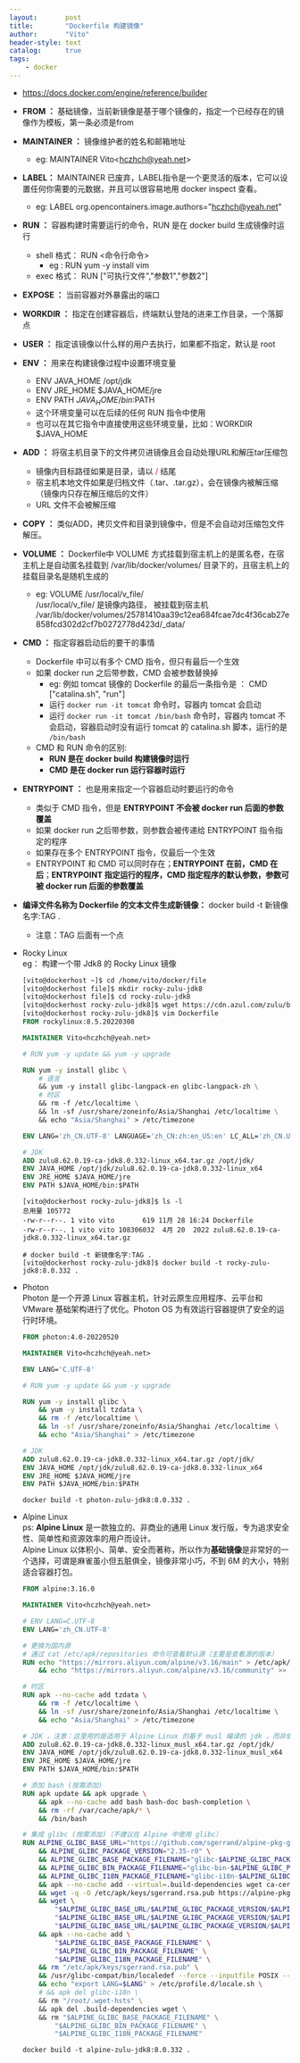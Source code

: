 ```yaml
---
layout:       post
title:        "Dockerfile 构建镜像"
author:       "Vito"
header-style: text
catalog:      true
tags:
    - docker
---
```



* <https://docs.docker.com/engine/reference/builder>  


* **FROM ：**  基础镜像，当前新镜像是基于哪个镜像的，指定一个已经存在的镜像作为模板，第一条必须是from


* **MAINTAINER ：**  镜像维护者的姓名和邮箱地址
  * eg: MAINTAINER Vito\<hczhch@yeah.net\>

* **LABEL：** MAINTAINER 已废弃，LABEL指令是一个更灵活的版本，它可以设置任何你需要的元数据，并且可以很容易地用 docker inspect 查看。
  * eg: LABEL org.opencontainers.image.authors="hczhch@yeah.net"

* **RUN ：** 容器构建时需要运行的命令，RUN 是在 docker build 生成镜像时运行
  + shell 格式： RUN <命令行命令>
    + eg : RUN yum -y install vim
  + exec 格式： RUN ["可执行文件","参数1","参数2"]


* **EXPOSE ：**  当前容器对外暴露出的端口


* **WORKDIR ：** 指定在创建容器后，终端默认登陆的进来工作目录，一个落脚点


* **USER ：** 指定该镜像以什么样的用户去执行，如果都不指定，默认是 root


* **ENV ：** 用来在构建镜像过程中设置环境变量 
  + ENV JAVA_HOME /opt/jdk
  + ENV JRE_HOME $JAVA_HOME/jre
  + ENV PATH $JAVA_HOME/bin:$PATH
  + 这个环境变量可以在后续的任何 RUN 指令中使用
  + 也可以在其它指令中直接使用这些环境变量，比如：WORKDIR $JAVA_HOME


* **ADD ：** 将宿主机目录下的文件拷贝进镜像且会自动处理URL和解压tar压缩包
  + 镜像内目标路径如果是目录，请以 <font color="#FF0000">/</font> 结尾
  + 宿主机本地文件如果是归档文件（.tar、.tar.gz），会在镜像内被解压缩（镜像内只存在解压缩后的文件）
  + URL 文件不会被解压缩


* **COPY ：** 类似ADD，拷贝文件和目录到镜像中，但是不会自动对压缩包文件解压。


* **VOLUME ：** Dockerfile中 VOLUME 方式挂载到宿主机上的是匿名卷，在宿主机上是自动匿名挂载到 /var/lib/docker/volumes/ 目录下的，且宿主机上的挂载目录名是随机生成的
  + eg: VOLUME /usr/local/v_file/  
        /usr/local/v_file/ 是镜像内路径，
        被挂载到宿主机 /var/lib/docker/volumes/25781410aa39c12ea684fcae7dc4f36cab27e858fcd302d2cf7b0272778d423d/_data/


* **CMD ：** 指定容器启动后的要干的事情
  + Dockerfile 中可以有多个 CMD 指令，但只有最后一个生效
  + 如果 docker run 之后带参数，CMD 会被参数替换掉
    + eg: 例如 tomcat 镜像的 Dockerfile 的最后一条指令是 ： CMD ["catalina.sh", "run"]
    + 运行 `docker run -it tomcat` 命令时，容器内 tomcat 会启动
    + 运行 `docker run -it tomcat /bin/bash` 命令时，容器内 tomcat 不会启动，容器启动时没有运行 tomcat 的 catalina.sh 脚本，运行的是 `/bin/bash`
  + CMD 和 RUN 命令的区别: 
    + **RUN 是在 docker build 构建镜像时运行**
    + **CMD 是在 docker run 运行容器时运行**


* **ENTRYPOINT ：** 也是用来指定一个容器启动时要运行的命令
  + 类似于 CMD 指令，但是 **ENTRYPOINT 不会被 docker run 后面的参数覆盖**
  + 如果 docker run 之后带参数，则参数会被传递给 ENTRYPOINT 指令指定的程序
  + 如果存在多个 ENTRYPOINT 指令，仅最后一个生效
  + ENTRYPOINT 和 CMD 可以同时存在；**ENTRYPOINT 在前，CMD 在后**；**ENTRYPOINT 指定运行的程序，CMD 指定程序的默认参数，参数可被 docker run 后面的参数覆盖**


* **编译文件名称为 Dockerfile 的文本文件生成新镜像：** docker build -t 新镜像名字:TAG .
  * 注意：TAG 后面有一个点


* Rocky Linux  
  eg： 构建一个带 Jdk8 的 Rocky Linux 镜像
  ```dockerfile
  [vito@dockerhost ~]$ cd /home/vito/docker/file
  [vito@dockerhost file]$ mkdir rocky-zulu-jdk8
  [vito@dockerhost file]$ cd rocky-zulu-jdk8
  [vito@dockerhost rocky-zulu-jdk8]$ wget https://cdn.azul.com/zulu/bin/zulu8.62.0.19-ca-jdk8.0.332-linux_x64.tar.gz
  [vito@dockerhost rocky-zulu-jdk8]$ vim Dockerfile
  FROM rockylinux:8.5.20220308
  
  MAINTAINER Vito<hczhch@yeah.net>
  
  # RUN yum -y update && yum -y upgrade
  
  RUN yum -y install glibc \
      # 语言
      && yum -y install glibc-langpack-en glibc-langpack-zh \
      # 时区
      && rm -f /etc/localtime \
      && ln -sf /usr/share/zoneinfo/Asia/Shanghai /etc/localtime \
      && echo "Asia/Shanghai" > /etc/timezone
  
  ENV LANG='zh_CN.UTF-8' LANGUAGE='zh_CN:zh:en_US:en' LC_ALL='zh_CN.UTF-8'
  
  # JDK
  ADD zulu8.62.0.19-ca-jdk8.0.332-linux_x64.tar.gz /opt/jdk/
  ENV JAVA_HOME /opt/jdk/zulu8.62.0.19-ca-jdk8.0.332-linux_x64
  ENV JRE_HOME $JAVA_HOME/jre
  ENV PATH $JAVA_HOME/bin:$PATH
  ```
  ```shell
  [vito@dockerhost rocky-zulu-jdk8]$ ls -l
  总用量 105772
  -rw-r--r--. 1 vito vito       619 11月 28 16:24 Dockerfile
  -rw-r--r--. 1 vito vito 108306032  4月 20  2022 zulu8.62.0.19-ca-jdk8.0.332-linux_x64.tar.gz
  
  # docker build -t 新镜像名字:TAG .
  [vito@dockerhost rocky-zulu-jdk8]$ docker build -t rocky-zulu-jdk8:8.0.332 .
  ```


* Photon   
  Photon 是一个开源 Linux 容器主机，针对云原生应用程序、云平台和 VMware 基础架构进行了优化。Photon OS 为有效运行容器提供了安全的运行时环境。
  ```dockerfile
  FROM photon:4.0-20220520
  
  MAINTAINER Vito<hczhch@yeah.net>
  
  ENV LANG='C.UTF-8'
  
  # RUN yum -y update && yum -y upgrade
  
  RUN yum -y install glibc \
      && yum -y install tzdata \
      && rm -f /etc/localtime \
      && ln -sf /usr/share/zoneinfo/Asia/Shanghai /etc/localtime \
      && echo "Asia/Shanghai" > /etc/timezone
  
  # JDK
  ADD zulu8.62.0.19-ca-jdk8.0.332-linux_x64.tar.gz /opt/jdk/
  ENV JAVA_HOME /opt/jdk/zulu8.62.0.19-ca-jdk8.0.332-linux_x64
  ENV JRE_HOME $JAVA_HOME/jre
  ENV PATH $JAVA_HOME/bin:$PATH
  ```
  ```shell
  docker build -t photon-zulu-jdk8:8.0.332 .
  ```


* Alpine Linux  
  ps: **Alpine Linux** 是一款独立的、非商业的通用 Linux 发行版，专为追求安全性、简单性和资源效率的用户而设计。  
  Alpine Linux 以体积小、简单、安全而著称，所以作为**基础镜像**是非常好的一个选择，可谓是麻雀虽小但五脏俱全，镜像非常小巧，不到 6M 的大小，特别适合容器打包。
  ```dockerfile
  FROM alpine:3.16.0
  
  MAINTAINER Vito<hczhch@yeah.net>
  
  # ENV LANG=C.UTF-8
  ENV LANG='zh_CN.UTF-8'
  
  # 更换为国内源
  # 通过 cat /etc/apk/repositories 命令可查看默认源（主要是查看源的版本）
  RUN echo "https://mirrors.aliyun.com/alpine/v3.16/main" > /etc/apk/repositories \
      && echo "https://mirrors.aliyun.com/alpine/v3.16/community" >> /etc/apk/repositories
  
  # 时区
  RUN apk --no-cache add tzdata \
      && rm -f /etc/localtime \
      && ln -sf /usr/share/zoneinfo/Asia/Shanghai /etc/localtime \
      && echo "Asia/Shanghai" > /etc/timezone
  
  # JDK ，注意：这里用的是适用于 Alpine Linux 的基于 musl 编译的 jdk ，而非依赖于 glibc 的 jdk
  ADD zulu8.62.0.19-ca-jdk8.0.332-linux_musl_x64.tar.gz /opt/jdk/
  ENV JAVA_HOME /opt/jdk/zulu8.62.0.19-ca-jdk8.0.332-linux_musl_x64
  ENV JRE_HOME $JAVA_HOME/jre
  ENV PATH $JAVA_HOME/bin:$PATH
  
  # 添加 bash (按需添加)
  RUN apk update && apk upgrade \
      && apk --no-cache add bash bash-doc bash-completion \
      && rm -rf /var/cache/apk/* \
      && /bin/bash
  
  # 集成 glibc (按需添加)（不建议在 Alpine 中使用 glibc）
  RUN ALPINE_GLIBC_BASE_URL="https://github.com/sgerrand/alpine-pkg-glibc/releases/download" \
      && ALPINE_GLIBC_PACKAGE_VERSION="2.35-r0" \
      && ALPINE_GLIBC_BASE_PACKAGE_FILENAME="glibc-$ALPINE_GLIBC_PACKAGE_VERSION.apk" \
      && ALPINE_GLIBC_BIN_PACKAGE_FILENAME="glibc-bin-$ALPINE_GLIBC_PACKAGE_VERSION.apk" \
      && ALPINE_GLIBC_I18N_PACKAGE_FILENAME="glibc-i18n-$ALPINE_GLIBC_PACKAGE_VERSION.apk" \
      && apk --no-cache add --virtual=.build-dependencies wget ca-certificates \
      && wget -q -O /etc/apk/keys/sgerrand.rsa.pub https://alpine-pkgs.sgerrand.com/sgerrand.rsa.pub \
      && wget \
          "$ALPINE_GLIBC_BASE_URL/$ALPINE_GLIBC_PACKAGE_VERSION/$ALPINE_GLIBC_BASE_PACKAGE_FILENAME" \
          "$ALPINE_GLIBC_BASE_URL/$ALPINE_GLIBC_PACKAGE_VERSION/$ALPINE_GLIBC_BIN_PACKAGE_FILENAME" \
          "$ALPINE_GLIBC_BASE_URL/$ALPINE_GLIBC_PACKAGE_VERSION/$ALPINE_GLIBC_I18N_PACKAGE_FILENAME" \
      && apk --no-cache add \
          "$ALPINE_GLIBC_BASE_PACKAGE_FILENAME" \
          "$ALPINE_GLIBC_BIN_PACKAGE_FILENAME" \
          "$ALPINE_GLIBC_I18N_PACKAGE_FILENAME" \
      && rm "/etc/apk/keys/sgerrand.rsa.pub" \
      && /usr/glibc-compat/bin/localedef --force --inputfile POSIX --charmap UTF-8 "$LANG" || true \
      && echo "export LANG=$LANG" > /etc/profile.d/locale.sh \
      # && apk del glibc-i18n \
      && rm "/root/.wget-hsts" \
      && apk del .build-dependencies wget \
      && rm "$ALPINE_GLIBC_BASE_PACKAGE_FILENAME" \
          "$ALPINE_GLIBC_BIN_PACKAGE_FILENAME" \
          "$ALPINE_GLIBC_I18N_PACKAGE_FILENAME"
  ```
  ```shell
  docker build -t alpine-zulu-jdk8:8.0.332 .
  ```
